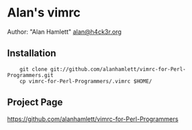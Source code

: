 Alan's vimrc
====================

Author: "Alan Hamlett" <alan@h4ck3r.org>

Installation
-------

        git clone git://github.com/alanhamlett/vimrc-for-Perl-Programmers.git
        cp vimrc-for-Perl-Programmers/.vimrc $HOME/

Project Page
------------

https://github.com/alanhamlett/vimrc-for-Perl-Programmers

